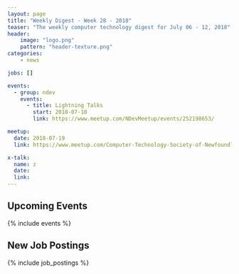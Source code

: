 ```yaml
---
layout: page
title: "Weekly Digest - Week 28 - 2018"
teaser: "The weekly computer technology digest for July 06 - 12, 2018"
header:
    image: "logo.png"
    pattern: "header-texture.png"
categories:
    - news

jobs: []

events:
  - group: ndev
    events:
      - title: Lightning Talks
        start: 2018-07-18
        link: https://www.meetup.com/NDevMeetup/events/252198653/

meetup:
  date: 2018-07-19
  link: https://www.meetup.com/Computer-Technology-Society-of-Newfoundland-and-Labrador/events/rpdzmpyxkbzb/

x-talk:
  name: z
  date: 
  link: 
---
```


## Upcoming Events
{% include events %}

## New Job Postings
{% include job_postings %}
